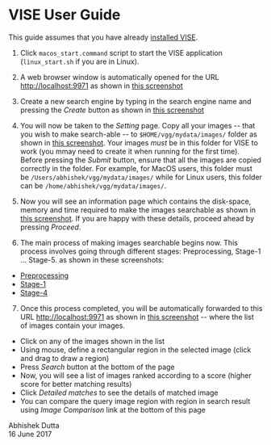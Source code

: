 # VISE User Guide

This guide assumes that you have already [installed VISE](INSTALL.md). 

 1. Click `macos_start.command` script to start the VISE application (`linux_start.sh` if you are in Linux).

 2. A web browser window is automatically opened for the URL [http://localhost:9971](http://localhost:9971) as shown in [this screenshot](docs/help/vise/img/vise_home.png)

 3. Create a new search engine by typing in the search engine name and pressing the *Create* button as shown in [this screenshot](docs/help/vise/img/vise_training_create_search_engine.png)

 4. You will now be taken to the *Setting* page. Copy all your images -- that you wish to make search-able -- to `$HOME/vgg/mydata/images/` folder as shown in [this screenshot](docs/help/vise/img/vise_training_setting.png). Your images *must* be in this folder for VISE to work (you mmay need to create it when running for the first time). Before pressing the *Submit* button, ensure that all the images are copied correctly in the folder. For example, for MacOS users, this folder must be `/Users/abhishek/vgg/mydata/images/` while for Linux users, this folder can be `/home/abhishek/vgg/mydata/images/`.

 5. Now you will see an information page which contains the disk-space, memory and time required to make the images searchable as shown in [this screenshot](docs/help/vise/img/vise_training_info.png). If you are happy with these details, proceed ahead by pressing *Proceed*.

 6. The main process of making images searchable begins now. This process involves going through different stages: Preprocessing, Stage-1 ... Stage-5. as shown in these screenshots:
   * [Preprocessing](docs/help/vise/img/vise_training_preprocess.png)
   * [Stage-1](docs/help/vise/img/vise_training_stage1.png)
   * [Stage-4](docs/help/vise/img/vise_training_stage4.png)

 7. Once this process completed, you will be automatically forwarded to this URL [http://localhost:9971](http://localhost:9971) as shown in [this screenshot](docs/help/vise/img/vise_load_ox5k.png) -- where the list of images contain your images.
   * Click on any of the images shown in the list
   * Using mouse, define a rectangular region in the selected image (click and drag to draw a region)
   * Press *Search* button at the bottom of the page
   * Now, you will see a list of images ranked according to a score (higher score for better matching results)
   * Click *Detailed matches* to see the details of matched image
   * You can compare the query image region with region in search result using *Image Comparison* link at the bottom of this page

   
Abhishek Dutta  
16 June 2017
